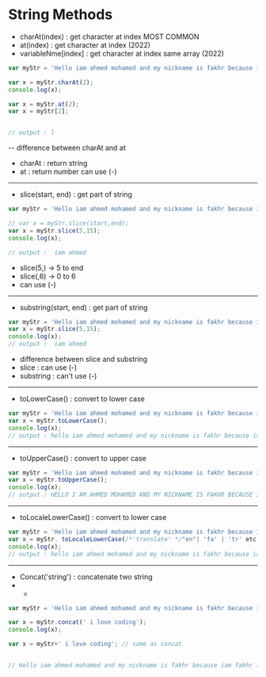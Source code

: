 # String Methods
- charAt(index) : get character at index MOST COMMON
- at(index) : get character at index (2022)
- variableNme[index] : get character at index same array (2022)
```js
var myStr = 'Hello iam ahmed mohamed and my nickname is fakhr because iam fakhr';

var x = myStr.charAt(2);
console.log(x);

var x = myStr.at(2);
var x = myStr[2];


// output : l
```
-- difference between charAt and at
- charAt : return string
- at : return number can use (-)
----------
- slice(start, end) : get part of string
```js
var myStr = 'Hello iam ahmed mohamed and my nickname is fakhr because iam fakhr';

// var x = myStr.slice(start,end);
var x = myStr.slice(5,15);
console.log(x);

// output :  iam ahmed 
```
- slice(5,) -> 5 to end
- slice(,6) -> 0 to 6
- can use (-)

-----
- substring(start, end) : get part of string
```js
var myStr = 'Hello iam ahmed mohamed and my nickname is fakhr because iam fakhr';
var x = myStr.slice(5,15);
console.log(x);
// output :  iam ahmed 
```
- difference between slice and substring
- slice : can use (-)
- substring : can't use (-)
----
- toLowerCase() : convert to lower case
```js
var myStr = 'Hello iam ahmed mohamed and my nickname is fakhr because iam fakhr';
var x = myStr.toLowerCase();
console.log(x);
// output : hello iam ahmed mohamed and my nickname is fakhr because iam fakhr
```
----
- toUpperCase() : convert to upper case
```js
var myStr = 'Hello iam ahmed mohamed and my nickname is fakhr because iam fakhr';
var x = myStr.toUpperCase();
console.log(x);
// output : HELLO I AM AHMED MOHAMED AND MY NICKNAME IS FAKHR BECAUSE I AM FAKHR
```
----
- toLocaleLowerCase() : convert to lower case
```js
var myStr = 'Hello iam ahmed mohamed and my nickname is fakhr because iam fakhr';
var x = myStr. toLocaleLowerCase(/*'translate' */"en"| 'fa' | 'tr' etc );
console.log(x);
// output : hello iam ahmed mohamed and my nickname is fakhr because iam fakhr
```
----
- Concat('string') : concatenate two string
- +
```js
var myStr = 'Hello iam ahmed mohamed and my nickname is fakhr because iam fakhr';

var x = myStr.concat(' i love coding');
console.log(x);

var x = myStr+' i love coding'; // same as concat


// Hello iam ahmed mohamed and my nickname is fakhr because iam fakhr i love coding
```
